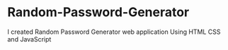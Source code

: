 # Random-Password-Generator
I created  Random Password Generator  web application Using HTML CSS and JavaScript
